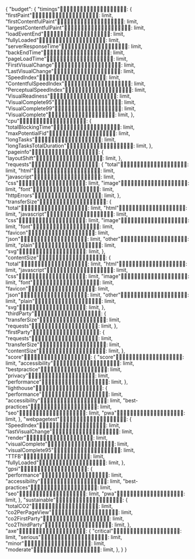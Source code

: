 {
 "budget": {
   "timings": {
         "firstPaint": limit,
         "firstContentfulPaint": limit,
         "largestContentfulPaint": limit,
         "loadEventEnd": limit,
         "fullyLoaded": limit,
         "serverResponseTime": limit,
         "backEndTime": limit,
         "pageLoadTime": limit,
         "FirstVisualChange": limit,
         "LastVisualChange": limit,
         "SpeedIndex": limit,
         "ContentfulSpeedIndex": limit,
         "PerceptualSpeedIndex": limit,
         "VisualReadiness": limit,
         "VisualComplete95": limit,
         "VisualComplete99": limit,
         "VisualComplete": limit,
    },
   "cpu": {
         "totalBlockingTime": limit,
         "maxPotentialFid": limit,
         "longTasks": limit,
         "longTasksTotalDuration": limit,
    },
   "pageinfo": {
         "layoutShift": limit,
    },
   "requests": {
         "total": limit,
         "html": limit,
         "javascript": limit,
         "css": limit,
         "image": limit,
         "font": limit,
         "httpErrors": limit,
    },
   "transferSize": {
         "total": limit,
         "html": limit,
         "javascript": limit,
         "css": limit,
         "image": limit,
         "font": limit,
         "favicon": limit,
         "json": limit,
         "other": limit,
         "plain": limit,
         "svg": limit,
    },
   "contentSize": {
         "total": limit,
         "html": limit,
         "javascript": limit,
         "css": limit,
         "image": limit,
         "font": limit,
         "favicon": limit,
         "json": limit,
         "other": limit,
         "plain": limit,
         "svg": limit,
    },
   "thirdParty": {
         "transferSize": limit,
         "requests": limit,
    },
   "firstParty": {
         "requests": limit,
         "transferSize": limit,
         "contentSize": limit,
    },
   "score": {
         "score": limit,
         "accessibility": limit,
         "bestpractice": limit,
         "privacy": limit,
         "performance": limit,
    },
   "lighthouse": {
         "performance": limit,
         "accessibility": limit,
         "best-practices": limit,
         "seo": limit,
         "pwa": limit,
    },
   "webpagetest": {
         "SpeedIndex": limit,
         "lastVisualChange": limit,
         "render": limit,
         "visualComplete": limit,
         "visualComplete95": limit,
         "TTFB": limit,
         "fullyLoaded": limit,
    },
   "gpsi": {
         "performance": limit,
         "accessibility": limit,
         "best-practices": limit,
         "seo": limit,
         "pwa": limit,
    },
   "sustainable": {
         "totalCO2": limit,
         "co2PerPageView": limit,
         "co2FirstParty": limit,
         "co2ThirdParty": limit,
    },
   "axe": {
         "critical": limit,
         "serious": limit,
         "minor": limit,
         "moderate": limit,
    },
 }
}
